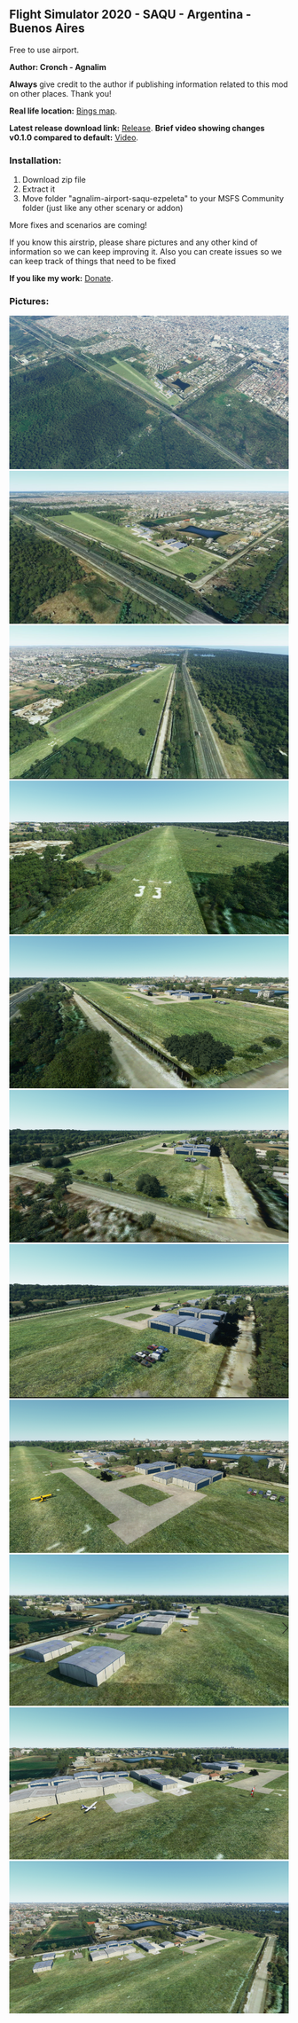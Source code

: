 ## Flight Simulator 2020 - SAQU - Argentina - Buenos Aires

Free to use airport.

**Author: Cronch - Agnalim**

**Always** give credit to the author if publishing information related to this mod on other places. Thank you!

**Real life location:** [Bings map](https://www.bing.com/maps?osid=a9a12c7f-25f0-4d94-af79-ad4791eb2d5a&cp=-34.745394~-58.205139&lvl=18&style=h&v=2&sV=2&form=S00027).

**Latest release download link:** [Release](https://github.com/Cronch/fs2020-saqu-scenary/releases/download/0.2.0/saqu-ezp-agnalim-0.2.0.zip). 
**Brief video showing changes v0.1.0 compared to default:** [Video](https://www.youtube.com/watch?v=vgfBa01RB9M). 

### Installation:

1. Download zip file
2. Extract it
3. Move folder "agnalim-airport-saqu-ezpeleta" to your MSFS Community folder (just like any other scenary or addon)

More fixes and scenarios are coming!

If you know this airstrip, please share pictures and any other kind of information so we can keep improving it. Also you can create issues so we can keep track of things that need to be fixed

**If you like my work:** [Donate](https://paypal.me/GastonLeonardoG). 

### Pictures:
<img src="Annotation%202020-09-02%20111640.png" class="img-responsive" alt="">
<img src="Annotation%202020-09-02%20111740.png" class="img-responsive" alt="">
<img src="Annotation%202020-09-02%20111757.png" class="img-responsive" alt="">
<img src="Annotation%202020-09-02%20111809.png" class="img-responsive" alt="">
<img src="Annotation%202020-09-02%20111821.png" class="img-responsive" alt="">
<img src="Annotation%202020-09-02%20111833.png" class="img-responsive" alt="">
<img src="Annotation%202020-09-02%20111845.png" class="img-responsive" alt="">
<img src="Annotation%202020-09-02%20111858.png" class="img-responsive" alt="">
<img src="Annotation%202020-09-02%20111910.png" class="img-responsive" alt="">
<img src="Annotation%202020-09-02%20111921.png" class="img-responsive" alt="">
<img src="Annotation%202020-09-02%20111934.png" class="img-responsive" alt="">
